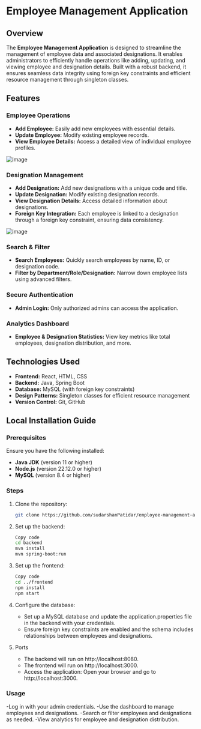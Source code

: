 # Employee Management Application



## Overview

The **Employee Management Application** is designed to streamline the management of employee data and associated designations. It enables administrators to efficiently handle operations like adding, updating, and viewing employee and designation details. Built with a robust backend, it ensures seamless data integrity using foreign key constraints and efficient resource management through singleton classes.

## Features

### Employee Operations
- **Add Employee:** Easily add new employees with essential details.
- **Update Employee:** Modify existing employee records.
- **View Employee Details:** Access a detailed view of individual employee profiles.


![image](https://github.com/user-attachments/assets/f3559c8a-ed76-4956-a802-aef2f83f1b5c)




### Designation Management
- **Add Designation:** Add new designations with a unique code and title.
- **Update Designation:** Modify existing designation records.
- **View Designation Details:** Access detailed information about designations.
- **Foreign Key Integration:** Each employee is linked to a designation through a foreign key constraint, ensuring data consistency.


![image](https://github.com/user-attachments/assets/ccec1e98-e33b-4e0d-9d49-37d20689d5e7)
  

### Search & Filter
- **Search Employees:** Quickly search employees by name, ID, or designation code.
- **Filter by Department/Role/Designation:** Narrow down employee lists using advanced filters.

### Secure Authentication
- **Admin Login:** Only authorized admins can access the application.

### Analytics Dashboard
- **Employee & Designation Statistics:** View key metrics like total employees, designation distribution, and more.

## Technologies Used

- **Frontend:** React, HTML, CSS
- **Backend:** Java, Spring Boot
- **Database:** MySQL (with foreign key constraints)
- **Design Patterns:** Singleton classes for efficient resource management
- **Version Control:** Git, GitHub

## Local Installation Guide

### Prerequisites
Ensure you have the following installed:
- **Java JDK** (version 11 or higher)
- **Node.js** (version 22.12.0 or higher)
- **MySQL** (version 8.4 or higher)



### Steps
1. Clone the repository:
   ```bash
   git clone https://github.com/sudarshanPatidar/employee-management-app.git

2. Set up the backend:

    ```bash
    Copy code
    cd backend
    mvn install
    mvn spring-boot:run

3. Set up the frontend:

    ```bash
    Copy code
    cd ../frontend
    npm install
    npm start

4. Configure the database:

   - Set up a MySQL database and update the application.properties file in the backend with your credentials.
   - Ensure foreign key constraints are enabled and the schema includes relationships between employees and designations.

5. Ports

   - The backend will run on http://localhost:8080.
   - The frontend will run on http://localhost:3000.
   - Access the application: Open your browser and go to http://localhost:3000.

### Usage
  
  -Log in with your admin credentials.
  -Use the dashboard to manage employees and designations.
  -Search or filter employees and designations as needed.
  -View analytics for employee and designation distribution.
